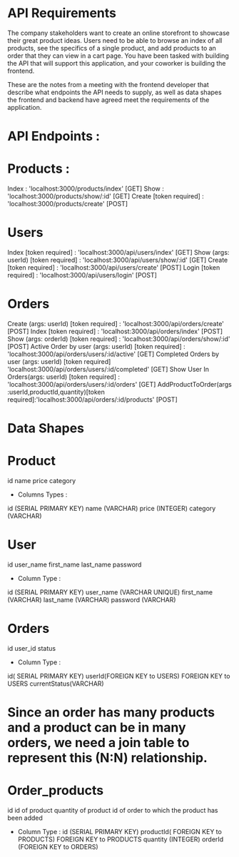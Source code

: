 # API Requirements

The company stakeholders want to create an online storefront to showcase their great product ideas. Users need to be able to browse an index of all products, see the specifics of a single product, and add products to an order that they can view in a cart page. You have been tasked with building the API that will support this application, and your coworker is building the frontend.

These are the notes from a meeting with the frontend developer that describe what endpoints the API needs to supply, as well as data shapes the frontend and backend have agreed meet the requirements of the application.

# API Endpoints :

# Products :

Index : 'localhost:3000/products/index' [GET]
Show : 'localhost:3000/products/show/:id' [GET]
Create [token required] : 'localhost:3000/products/create' [POST]

# Users

Index [token required] : 'localhost:3000/api/users/index' [GET]
Show (args: userId) [token required] : 'localhost:3000/api/users/show/:id' [GET]
Create [token required] : 'localhost:3000/api/users/create' [POST]
Login [token required] : 'localhost:3000/api/users/login' [POST]

# Orders

Create (args: userId) [token required] : 'localhost:3000/api/orders/create' [POST]
Index [token required] : 'localhost:3000/api/orders/index' [POST]
Show (args: orderId) [token required] : 'localhost:3000/api/orders/show/:id' [POST]
Active Order by user (args: userId) [token required] : 'localhost:3000/api/orders/users/:id/active' [GET]
Completed Orders by user (args: userId) [token required] 'localhost:3000/api/orders/users/:id/completed' [GET]
Show User In Orders(args: userId) [token required] : 'localhost:3000/api/orders/users/:id/orders' [GET]
AddProductToOrder(args :userId,productId,quantity)[token required]:'localhost:3000/api/orders/:id/products' [POST]

# Data Shapes

# Product

id
name
price
category

- Columns Types :

id (SERIAL PRIMARY KEY)
name (VARCHAR)
price (INTEGER)
category (VARCHAR)

# User

id
user_name
first_name
last_name
password

- Column Type :

id (SERIAL PRIMARY KEY)
user_name (VARCHAR UNIQUE)
first_name (VARCHAR)
last_name (VARCHAR)
password (VARCHAR)

# Orders

id
user_id
status

- Column Type :

id( SERIAL PRIMARY KEY)
userId(FOREIGN KEY to USERS) FOREIGN KEY to USERS
currentStatus(VARCHAR)

# Since an order has many products and a product can be in many orders, we need a join table to represent this (N:N) relationship.

# Order_products

id
id of product
quantity of product
id of order to which the product has been added

- Column Type :
  id (SERIAL PRIMARY KEY)
  productId( FOREIGN KEY to PRODUCTS) FOREIGN KEY to PRODUCTS
  quantity (INTEGER)
  orderId (FOREIGN KEY to ORDERS)
